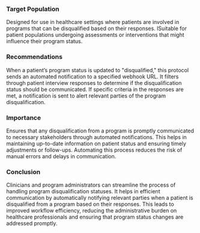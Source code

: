 ### Target Population
Designed for use in healthcare settings where patients are involved in programs that can be disqualified based on their responses. ISuitable for patient populations undergoing assessments or interventions that might influence their program status. 
### Recommendations
When a patient’s program status is updated to "disqualified," this protocol sends an automated notification to a specified webhook URL. It filters through patient interview responses to determine if the disqualification status should be communicated. If specific criteria in the responses are met, a notification is sent to alert relevant parties of the program disqualification.
### Importance
Ensures that any disqualification from a program is promptly communicated to necessary stakeholders through automated notifications. This helps in maintaining up-to-date information on patient status and ensuring timely adjustments or follow-ups. Automating this process reduces the risk of manual errors and delays in communication.
### Conclusion
Clinicians and program administrators can streamline the process of handling program disqualification statuses. It helps in efficient communication by automatically notifying relevant parties when a patient is disqualified from a program based on their responses. This leads to improved workflow efficiency, reducing the administrative burden on healthcare professionals and ensuring that program status changes are addressed promptly.

